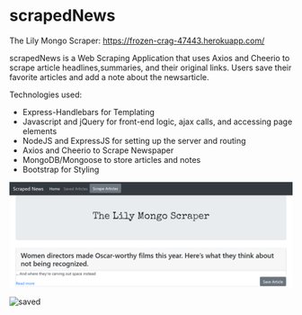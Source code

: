 # scrapedNews

 The Lily Mongo Scraper: https://frozen-crag-47443.herokuapp.com/

scrapedNews is a Web Scraping Application that uses Axios and Cheerio to scrape article headlines,summaries, and their original links. Users save their favorite articles and add a note about the newsarticle.

Technologies used:

* Express-Handlebars for Templating
* Javascript and jQuery for front-end logic, ajax calls,    and accessing page elements
* NodeJS and ExpressJS for setting up the server and        routing
* Axios and Cheerio to Scrape Newspaper 
* MongoDB/Mongoose to store articles and notes
* Bootstrap for Styling

![home](public/images/main.PNG)

![saved](public/images/saveart.PNG)


